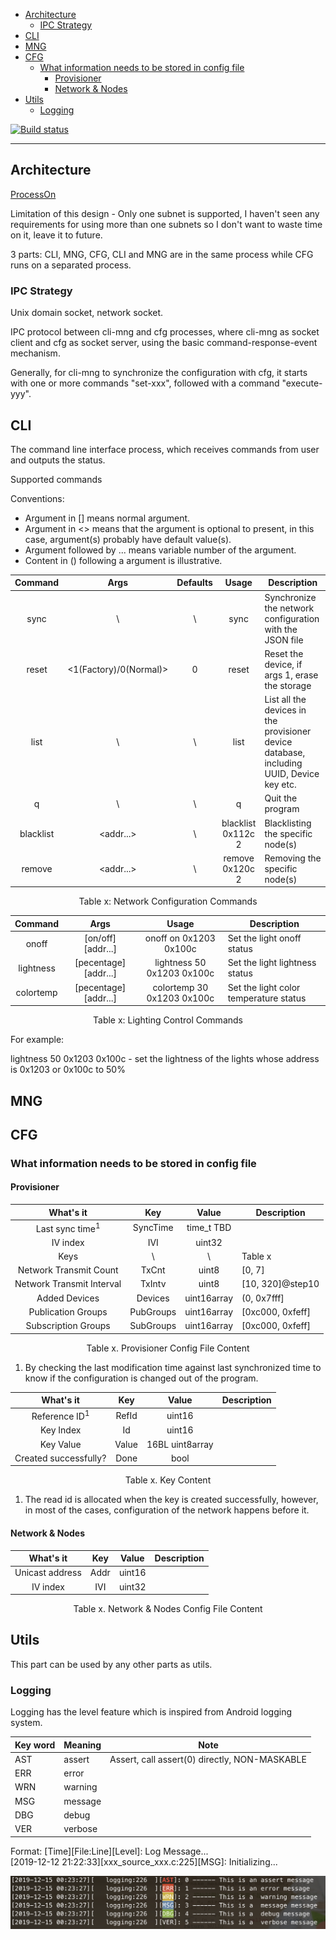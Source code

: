 <!-- START doctoc generated TOC please keep comment here to allow auto update -->
<!-- DON'T EDIT THIS SECTION, INSTEAD RE-RUN doctoc TO UPDATE -->

- [Architecture](#architecture)
  - [IPC Strategy](#ipc-strategy)
- [CLI](#cli)
- [MNG](#mng)
- [CFG](#cfg)
  - [What information needs to be stored in config file](#what-information-needs-to-be-stored-in-config-file)
    - [Provisioner](#provisioner)
    - [Network & Nodes](#network--nodes)
- [Utils](#utils)
  - [Logging](#logging)

<!-- END doctoc generated TOC please keep comment here to allow auto update -->

[![Build status](https://img.shields.io/badge/Build-MacOS-brightgreen)](www.baidu.com)

---

## Architecture

[ProcessOn](https://www.processon.com/diagraming/5a581bfae4b0332f15299433)

Limitation of this design - Only one subnet is supported, I haven't seen any
requirements for using more than one subnets so I don't want to waste time on
it, leave it to future.

3 parts: CLI, MNG, CFG, CLI and MNG are in the same process while CFG runs on a separated process.

### IPC Strategy

Unix domain socket, network socket.

IPC protocol between cli-mng and cfg processes, where cli-mng as socket client and cfg as socket server, using the basic command-response-event mechanism.

Generally, for cli-mng to synchronize the configuration with cfg, it starts with
one or more commands "set-xxx", followed with a command "execute-yyy".

## CLI

The command line interface process, which receives commands from user and
outputs the status.

Supported commands

Conventions:

- Argument in \[\] means normal argument.
- Argument in &lt;&gt; means that the argument is optional to present, in this
  case, argument(s) probably have default value(s).
- Argument followed by ... means variable number of the argument.
- Content in \(\) following a argument is illustrative.

|  Command  |             Args             | Defaults |       Usage        | Description                                                                              |
| :-------: | :--------------------------: | :------: | :----------------: | ---------------------------------------------------------------------------------------- |
|   sync    |              \               |    \     |        sync        | Synchronize the network configuration with the JSON file                                 |
|   reset   | &lt;1(Factory)/0(Normal)&gt; |    0     |       reset        | Reset the device, if args 1, erase the storage                                           |
|   list    |              \               |    \     |        list        | List all the devices in the provisioner device database, including UUID, Device key etc. |
|     q     |              \               |    \     |         q          | Quit the program                                                                         |
| blacklist |       &lt;addr...&gt;        |    \     | blacklist 0x112c 2 | Blacklisting the specific node(s)                                                        |
|  remove   |       &lt;addr...&gt;        |    \     |  remove 0x120c 2   | Removing the specific node(s)                                                            |

<center>Table x: Network Configuration Commands</center>

|  Command  |           Args            |           Usage            | Description                            |
| :-------: | :-----------------------: | :------------------------: | -------------------------------------- |
|   onoff   |  \[on/off\] \[addr...\]   |   onoff on 0x1203 0x100c   | Set the light onoff status             |
| lightness | \[pecentage\] \[addr...\] | lightness 50 0x1203 0x100c | Set the light lightness status         |
| colortemp | \[pecentage\] \[addr...\] | colortemp 30 0x1203 0x100c | Set the light color temperature status |

<center>Table x: Lighting Control Commands</center>

For example:

lightness 50 0x1203 0x100c - set the lightness of the lights whose address is
0x1203 or 0x100c to 50%

## MNG

## CFG

### What information needs to be stored in config file

#### Provisioner

|         What's it          |    Key    |    Value    | Description      |
| :------------------------: | :-------: | :---------: | ---------------- |
| Last sync time<sup>1</sup> | SyncTime  | time_t TBD  |                  |
|          IV index          |    IVI    |   uint32    |                  |
|            Keys            |    \      |     \       | Table x          |
|   Network Transmit Count   |   TxCnt   |    uint8    | [0, 7]           |
| Network Transmit Interval  |  TxIntv   |    uint8    | [10, 320]@step10 |
|       Added Devices        |  Devices  | uint16array | (0, 0x7fff]      |
|     Publication Groups     | PubGroups | uint16array | [0xc000, 0xfeff] |
|    Subscription Groups     | SubGroups | uint16array | [0xc000, 0xfeff] |

<center>Table x. Provisioner Config File Content</center>

1. By checking the last modification time against last synchronized time to know
   if the configuration is changed out of the program.

|        What's it         |  Key  |      Value      | Description |
| :----------------------: | :---: | :-------------: | ----------- |
| Reference ID<sup>1</sup> | RefId |     uint16      |             |
|        Key Index         |  Id   |     uint16      |             |
|        Key Value         | Value | 16BL uint8array |             |
|  Created successfully?   | Done  |      bool       |             |

<center>Table x. Key Content</center>

1. The read id is allocated when the key is created successfully, however, in most of the cases, configuration of the network happens before it.

#### Network & Nodes

|    What's it    | Key  | Value  | Description |
| :-------------: | :--: | :----: | ----------- |
| Unicast address | Addr | uint16 |             |
|    IV index     | IVI  | uint32 |             |

<center>Table x. Network & Nodes Config File Content</center>

## Utils

This part can be used by any other parts as utils.

### Logging

Logging has the level feature which is inspired from Android logging system.

| Key word | Meaning | Note                                          |
| -------- | ------- | --------------------------------------------- |
| AST      | assert  | Assert, call assert(0) directly, NON-MASKABLE |
| ERR      | error   |                                               |
| WRN      | warning |                                               |
| MSG      | message |                                               |
| DBG      | debug   |                                               |
| VER      | verbose |                                               |

<center></center>

Format: \[Time\]\[File:Line]\[Level\]: Log Message...  
\[2019-12-12 21:22:33\]\[xxx_source_xxx.c:225][MSG]: Initializing...

![Logging](doc/pic/logging.png)
